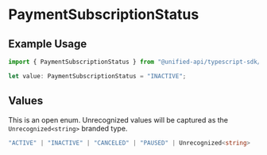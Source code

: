 # PaymentSubscriptionStatus

## Example Usage

```typescript
import { PaymentSubscriptionStatus } from "@unified-api/typescript-sdk/sdk/models/shared";

let value: PaymentSubscriptionStatus = "INACTIVE";
```

## Values

This is an open enum. Unrecognized values will be captured as the `Unrecognized<string>` branded type.

```typescript
"ACTIVE" | "INACTIVE" | "CANCELED" | "PAUSED" | Unrecognized<string>
```